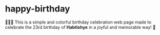 # happy-birthday
🎉🎉🎉 This is a simple and colorful birthday celebration web page made to celebrate the 23rd birthday of **Habtishye** in a joyful and memorable way! 🎈
